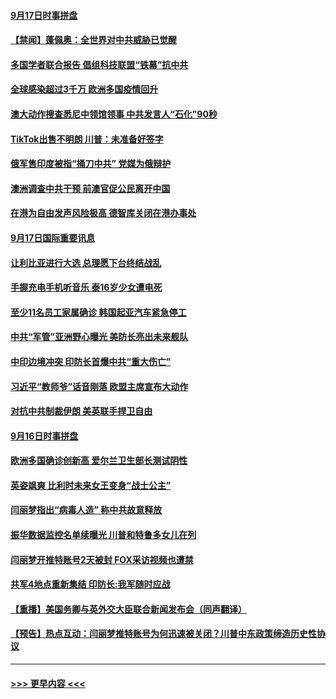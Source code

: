 #### [9月17日时事拼盘](../pages/prog202/a102943209.md?t=09180451) 
#### [【禁闻】蓬佩奥：全世界对中共威胁已觉醒](../pages/prog202/a102943199.md?t=09180451) 
#### [多国学者联合报告 倡组科技联盟“铁幕”抗中共](../pages/prog202/a102943173.md?t=09180451) 
#### [全球感染超过3千万 欧洲多国疫情回升](../pages/prog202/a102943074.md?t=09180451) 
#### [澳大动作搜查悉尼中领馆领事 中共发言人“石化”90秒](../pages/prog202/a102943024.md?t=09180451) 
#### [TikTok出售不明朗 川普：未准备好签字](../pages/prog202/a102943047.md?t=09180451) 
#### [俄军售印度被指“捅刀中共” 党媒为俄辩护](../pages/prog202/a102942554.md?t=09180451) 
#### [澳洲调查中共干预 前澳官促公民离开中国](../pages/prog202/a102942856.md?t=09180451) 
#### [在港为自由发声风险极高 德智库关闭在港办事处](../pages/prog202/a102942853.md?t=09180451) 
#### [9月17日国际重要讯息](../pages/prog202/a102942852.md?t=09180451) 
#### [让利比亚进行大选 总理愿下台终结战乱](../pages/prog202/a102942811.md?t=09180451) 
#### [手握充电手机听音乐 泰16岁少女遭电死](../pages/prog202/a102942771.md?t=09180451) 
#### [至少11名员工家属确诊 韩国起亚汽车紧急停工](../pages/prog202/a102942749.md?t=09180451) 
#### [中共“军管”亚洲野心曝光 美防长亮出未来舰队](../pages/prog202/a102942729.md?t=09180451) 
#### [中印边境冲突 印防长首爆中共“重大伤亡”](../pages/prog202/a102942634.md?t=09180451) 
#### [习近平“教师爷”话音刚落 欧盟主席宣布大动作](../pages/prog202/a102942629.md?t=09180451) 
#### [对抗中共制裁伊朗 美英联手捍卫自由](../pages/prog202/a102942482.md?t=09180451) 
#### [9月16日时事拼盘](../pages/prog202/a102942493.md?t=09180451) 
#### [欧洲多国确诊创新高 爱尔兰卫生部长测试阴性](../pages/prog202/a102942261.md?t=09180451) 
#### [英姿飒爽 比利时未来女王变身“战士公主”](../pages/prog202/a102942466.md?t=09180451) 
#### [闫丽梦指出“病毒人造” 称中共故意释放](../pages/prog202/a102942452.md?t=09180451) 
#### [振华数据监控名单续曝光 川普和特鲁多女儿在列](../pages/prog202/a102942391.md?t=09180451) 
#### [闫丽梦开推特账号2天被封 FOX采访视频也遭禁](../pages/prog202/a102942363.md?t=09180451) 
#### [共军4地点重新集结 印防长:我军随时应战](../pages/prog202/a102942297.md?t=09180451) 
#### [【重播】美国务卿与英外交大臣联合新闻发布会（同声翻译）](../pages/prog202/a102942231.md?t=09180451) 
#### [【预告】热点互动：闫丽梦推特账号为何迅速被关闭？川普中东政策缔造历史性协议](../pages/prog202/a102942224.md?t=09180451) 

----
#### [ >>> 更早内容 <<< ](../indexes/prog202-earlier.md)
